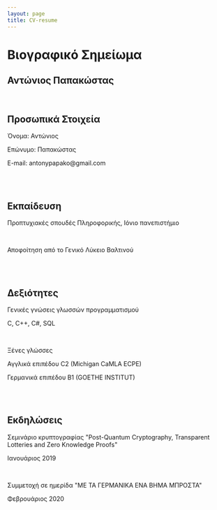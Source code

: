 ```yaml
---
layout: page
title: CV-resume
---
```


<html>
  <head>
    <h1>Βιογραφικό Σημείωμα</h1>
    <h2>  Αντώνιος Παπακώστας</h2>
  </head>
  <body>
      <br>
      <h2>Προσωπικά Στοιχεία</h2>
        <p>Όνομα: Αντώνιος</p>
        <p>Επώνυμο: Παπακώστας</p>
        <p>E-mail: antonypapako@gmail.com</p>
        <br>
        <br>
      <h2>Εκπαίδευση</h2>
        <p>Προπτυχιακές σπουδές Πληροφορικής, Ιόνιο πανεπιστήμιο</p>
        <br>
        <p>Αποφοίτηση από το Γενικό Λύκειο Βαλτινού</p>
        <br>
        <br>
      <h2>Δεξιότητες</h2>
        <p>Γενικές γνώσεις γλωσσών προγραμματισμού</p>
        <p>C, C++, C#, SQL</p>
        <br>
        <p>Ξένες γλώσσες</p>
        <p>Αγγλικά επιπέδου C2 (Michigan CaMLA ECPE)</p>
        <p>Γερμανικά επιπέδου B1 (GOETHE INSTITUT)</p>
        <br>
        <br>
      <h2>Εκδηλώσεις</h2>
        <p>Σεμινάριο κρυπτογραφίας "Post-Quantum Cryptography, Transparent Lotteries and Zero Knowledge Proofs"</p>
        <p>Ιανουάριος 2019</p>
        <br>
        <p>Συμμετοχή σε ημερίδα "ΜΕ ΤΑ ΓΕΡΜΑΝΙΚΑ ΕΝΑ ΒΗΜΑ ΜΠΡΟΣΤΑ"</p>
        <p>Φεβρουάριος 2020</p>
  <body>
<html>